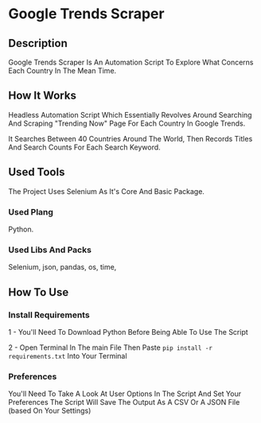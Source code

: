 # Google Trends Scraper

## Description

Google Trends Scraper Is An Automation Script To Explore What Concerns 
Each Country In The Mean Time.

## How It Works

Headless Automation Script Which Essentially Revolves Around Searching And Scraping
"Trending Now" Page For Each Country In Google Trends.

It Searches Between 40 Countries Around The World,
Then Records Titles And Search Counts For Each Search Keyword.

## Used Tools

The Project Uses Selenium As It's Core And Basic Package.

### Used Plang 
Python.

### Used Libs And Packs 

Selenium,
json,
pandas,
os,
time,

## How To Use

### Install Requirements
1 - You'll Need To Download Python Before Being Able To Use The Script

2 - Open Terminal In The main File Then Paste ```pip install -r requirements.txt``` Into Your Terminal

### Preferences

You'll Need To Take A Look At User Options In The Script And Set Your Preferences
The Script Will Save The Output As A CSV Or A JSON File (based On Your Settings)
